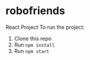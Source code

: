 # robofriends
React Project
To run the project:

1. Clone this repo
2. Run `npm install`
3. Run `npm start`
